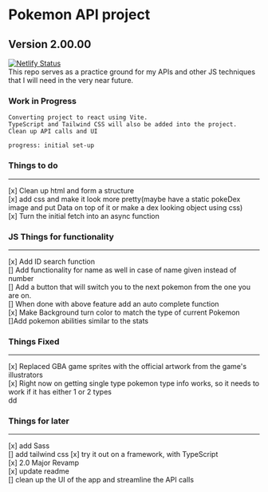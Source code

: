 # Pokemon API project
## Version 2.00.00
[![Netlify Status](https://api.netlify.com/api/v1/badges/183def16-af67-4b96-9f7c-77f1b5f2be4c/deploy-status)](https://app.netlify.com/sites/pokiapi/deploys)
<br>
This repo serves as a practice ground for my APIs and other JS techniques that I will need in the very near future.

### Work in Progress
```
Converting project to react using Vite.
TypeScript and Tailwind CSS will also be added into the project.
Clean up API calls and UI

progress: initial set-up
```

### Things to do
---
[x] Clean up html and form a structure <br>
[x] add css and make it look more pretty(maybe have a static pokeDex image and put Data on top of it or make a dex looking object using css) <br>
[x] Turn the initial fetch into an async function <br>

### JS Things for functionality
---
[x] Add ID search function <br>
[] Add functionality for name as well in case of name given instead of number <br>
[] Add a button that will switch you to the next pokemon from the one you are on. <br>
[] When done with above feature add an auto complete function <br>
[x] Make Background turn color to match the type of current Pokemon <br>
[]Add pokemon abilities similar to the stats <br>

### Things Fixed
---
[x] Replaced GBA game sprites with the official artwork from the game's illustrators <br>
[x] Right now on getting single type pokemon type info works, so it needs to work if it has either 1 or 2 types <br>dd

### Things for later
---
[x] add Sass <br>
[] add tailwind css
[x] try it out on a framework, with TypeScript <br>
[x] 2.0 Major Revamp <br>
[x] update readme <br>
[] clean up the UI of the app and streamline the API calls
